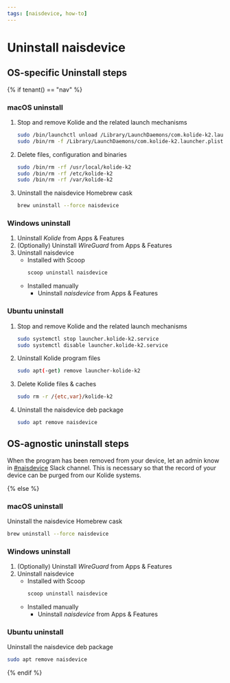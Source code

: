 ```yaml
---
tags: [naisdevice, how-to]
---
```


# Uninstall naisdevice

## OS-specific Uninstall steps

{% if tenant() == "nav" %}

### macOS uninstall

1. Stop and remove Kolide and the related launch mechanisms
    ```zsh
    sudo /bin/launchctl unload /Library/LaunchDaemons/com.kolide-k2.launcher.plist
    sudo /bin/rm -f /Library/LaunchDaemons/com.kolide-k2.launcher.plist
    ```
2. Delete files, configuration and binaries
    ```zsh
    sudo /bin/rm -rf /usr/local/kolide-k2
    sudo /bin/rm -rf /etc/kolide-k2
    sudo /bin/rm -rf /var/kolide-k2
    ```
3. Uninstall the naisdevice Homebrew cask
    ```bash
    brew uninstall --force naisdevice
    ```

### Windows uninstall

1. Uninstall _Kolide_ from Apps & Features 
2. (Optionally) Uninstall _WireGuard_ from Apps & Features
3. Uninstall naisdevice
   * Installed with Scoop
     ```powershell
     scoop uninstall naisdevice
     ```
   * Installed manually
     * Uninstall _naisdevice_ from Apps & Features

### Ubuntu uninstall

1. Stop and remove Kolide and the related launch mechanisms
    ```bash
    sudo systemctl stop launcher.kolide-k2.service
    sudo systemctl disable launcher.kolide-k2.service
    ```
2. Uninstall Kolide program files
    ```bash
    sudo apt(-get) remove launcher-kolide-k2
    ```
3. Delete Kolide files & caches
    ```bash
    sudo rm -r /{etc,var}/kolide-k2
    ```
4. Uninstall the naisdevice deb package
    ```bash
    sudo apt remove naisdevice
    ```

## OS-agnostic uninstall steps

When the program has been removed from your device, let an admin know in [#naisdevice](https://nav-it.slack.com/archives/C013XV66XHB) Slack channel.
This is necessary so that the record of your device can be purged from our Kolide systems.

{% else %}

### macOS uninstall

Uninstall the naisdevice Homebrew cask

```bash
brew uninstall --force naisdevice
```

### Windows uninstall

1. (Optionally) Uninstall _WireGuard_ from Apps & Features
2. Uninstall naisdevice
    * Installed with Scoop
      ```powershell
      scoop uninstall naisdevice
      ```
    * Installed manually
        * Uninstall _naisdevice_ from Apps & Features

### Ubuntu uninstall

Uninstall the naisdevice deb package

```bash
sudo apt remove naisdevice
```

{% endif %}

